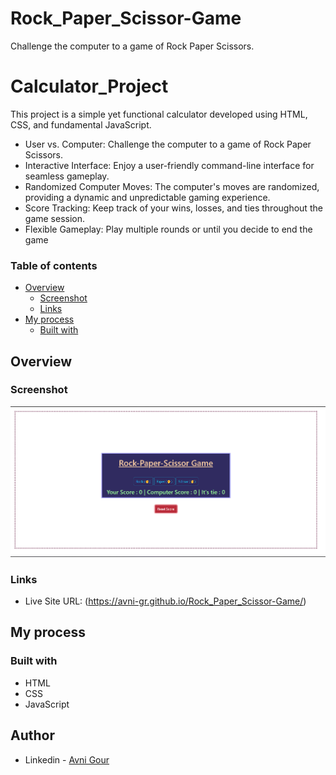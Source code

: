 # Rock_Paper_Scissor-Game
Challenge the computer to a game of Rock Paper Scissors.

# Calculator_Project
This project is a simple yet functional calculator developed using HTML, CSS, and fundamental JavaScript.
- User vs. Computer: Challenge the computer to a game of Rock Paper Scissors.
- Interactive Interface: Enjoy a user-friendly command-line interface for seamless gameplay.
- Randomized Computer Moves: The computer's moves are randomized, providing a dynamic and unpredictable gaming experience.
- Score Tracking: Keep track of your wins, losses, and ties throughout the game session.
- Flexible Gameplay: Play multiple rounds or until you decide to end the game

### Table of contents

- [Overview](#overview)
  - [Screenshot](#screenshot)
  - [Links](#links)
- [My process](#my-process)
  - [Built with](#built-with)

## Overview

### Screenshot

![](https://github.com/Avni-gr/Rock_Paper_Scissor-Game/blob/main/Screenshot%202024-04-28%20211733.png?raw=true)

### Links

- Live Site URL: (https://avni-gr.github.io/Rock_Paper_Scissor-Game/)

## My process

### Built with

- HTML
- CSS
- JavaScript

## Author

- Linkedin - [Avni Gour](https://www.linkedin.com/in/avni-gour-aa2375201/)






